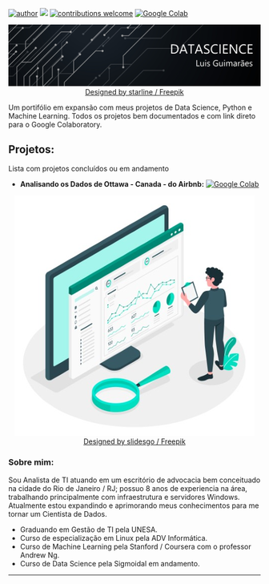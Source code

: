 [![author](https://img.shields.io/badge/Autor-Luis%20Guimar%C3%A3es-lightgrey.svg?style=fla)](https://www.linkedin.com/in/luiscsguimaraes) [![](https://img.shields.io/badge/python-3.7+-blue.svg?style=fla)](https://www.python.org/) [![contributions welcome](https://img.shields.io/badge/contributions-welcome-brightgreen.svg?style=flat)](https://github.com/LuisCSGuimaraes) [![Google Colab](https://img.shields.io/badge/Google-Colab-yellow.svg?style=flat)](https://colab.research.google.com/notebooks/)



<p align="center">
  <img src="banner.jpg" >
  <a href="http://www.freepik.com">Designed by starline / Freepik</a>
</p>

Um portifólio em expansão com meus projetos de Data Science, Python e Machine Learning. Todos os projetos bem documentados e com link direto para o Google Colaboratory.


## Projetos:
Lista com projetos concluídos ou em andamento

* **Analisando os Dados de Ottawa - Canada - do Airbnb:**   [![Google Colab](https://img.shields.io/badge/Andamento-0%25-orange.svg?style=flat)](https://github.com/LuisCSGuimaraes/Portifolio/blob/main/Analisando_os_dados_do_Airbnb.ipynb)


<p align="center">
  <img src="body.jpg" >
  <br>
  <a href="http://www.freepik.com">Designed by slidesgo / Freepik</a>
</p>

### Sobre mim:

Sou Analista de TI atuando em um escritório de advocacia bem conceituado na cidade do Rio de Janeiro / RJ; possuo 8 anos de experiencia na área, trabalhando principalmente com infraestrutura e servidores Windows. Atualmente estou expandindo e aprimorando meus conhecimentos para me tornar um Cientista de Dados.

* Graduando em Gestão de TI pela UNESA.
* Curso de especialização em Linux pela ADV Informática.
* Curso de Machine Learning pela Stanford / Coursera com o professor Andrew Ng.
* Curso de Data Science pela Sigmoidal em andamento.


---



